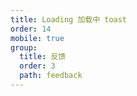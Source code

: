 ```yaml
---
title: Loading 加载中 toast
order: 14
mobile: true
group:
  title: 反馈
  order: 3
  path: feedback
---
```


<code src="../demo/Loading.tsx"></code>
<API src="../src/Loading.tsx"></API>
